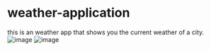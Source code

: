 # weather-application
this is an weather app that shows you the current weather of a city.
![image](https://github.com/user-attachments/assets/64ec8f60-f7ac-46a5-be94-98fd50cfecad)
![image](https://github.com/user-attachments/assets/feae82dc-781b-4d3b-b632-f64dd288fd67)
